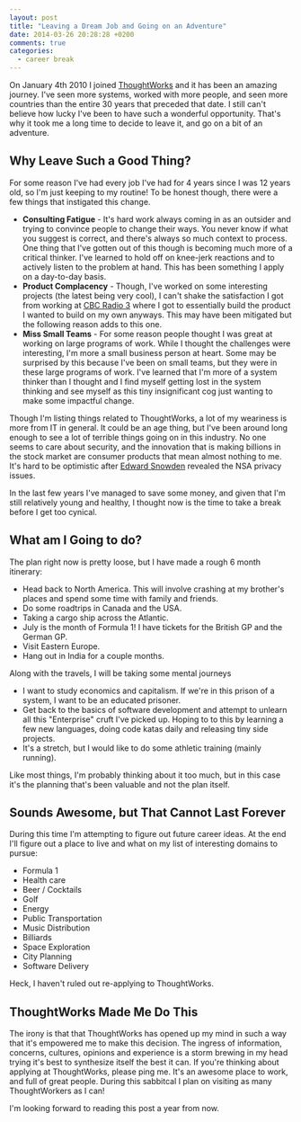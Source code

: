 ```yaml
---
layout: post
title: "Leaving a Dream Job and Going on an Adventure"
date: 2014-03-26 20:28:28 +0200
comments: true
categories:
  - career break
---
```

On January 4th 2010 I joined [ThoughtWorks][thoughtworks] and it has been an amazing journey. I've seen more systems,
worked with more people, and seen more countries than the entire 30 years that preceded that date. I still can't believe
how lucky I've been to have such a wonderful opportunity. That's why it took me a long time to decide to leave it, and
go on a bit of an adventure.

## Why Leave Such a Good Thing?

For some reason I've had every job I've had for 4 years since I was 12 years old, so I'm just keeping to my routine! To
be honest though, there were a few things that instigated this change.

* **Consulting Fatigue** - It's hard work always coming in as an outsider and trying to convince people to change their
  ways. You never know if what you suggest is correct, and there's always so much context to process. One thing that I've gotten
  out of this though is becoming much more of a critical thinker. I've learned to hold off on knee-jerk reactions and to
  actively listen to the problem at hand. This has been something I apply on a day-to-day basis.
* **Product Complacency** - Though, I've worked on some interesting projects (the latest being very cool), I can't shake
  the satisfaction I got from working at [CBC Radio 3][radio3] where I got to essentially build the product I wanted to
  build on my own anyways. This may have been mitigated but the following reason adds to this one.
* **Miss Small Teams** - For some reason people thought I was great at working on large programs of work. While I thought
  the challenges were interesting, I'm more a small business person at heart. Some may be surprised by this because I've
  been on small teams, but they were in these large programs of work. I've learned that I'm more of a system thinker than I
  thought and I find myself getting lost in the system thinking and see myself as this tiny insignificant cog just
  wanting to make some impactful change.

Though I'm listing things related to ThoughtWorks, a lot of my weariness is more from IT in general. It could be an age
thing, but I've been around long enough to see a lot of terrible things going on in this industry. No one seems to care
about security, and the innovation that is making billions in the stock market are consumer products that mean almost
nothing to me. It's hard to be optimistic after [Edward Snowden][edsnow] revealed the NSA privacy issues.

In the last few years I've managed to save some money, and given that I'm still relatively young and healthy, I thought
now is the time to take a break before I get too cynical.

## What am I Going to do?

The plan right now is pretty loose, but I have made a rough 6 month itinerary:

* Head back to North America. This will involve crashing at my brother's places and spend some time with family
  and friends.
* Do some roadtrips in Canada and the USA.
* Taking a cargo ship across the Atlantic.
* July is the month of Formula 1! I have tickets for the British GP and the German GP.
* Visit Eastern Europe.
* Hang out in India for a couple months.

Along with the travels, I will be taking some mental journeys

* I want to study economics and capitalism. If we're in this prison of a system, I want to be an educated prisoner.
* Get back to the basics of software development and attempt to unlearn all this "Enterprise" cruft I've picked up.
  Hoping to to this by learning a few new languages, doing code katas daily and releasing tiny side projects.
* It's a stretch, but I would like to do some athletic training (mainly running).

Like most things, I'm probably thinking about it too much, but in this case it's the planning that's been valuable and
not the plan itself.

## Sounds Awesome, but That Cannot Last Forever

During this time I'm attempting to figure out future career ideas. At the end I'll
figure out a place to live and what on my list of interesting domains to pursue:

* Formula 1
* Health care
* Beer / Cocktails
* Golf
* Energy
* Public Transportation
* Music Distribution
* Billiards
* Space Exploration
* City Planning
* Software Delivery

Heck, I haven't ruled out re-applying to ThoughtWorks.

## ThoughtWorks Made Me Do This

The irony is that that ThoughtWorks has opened up my mind in such a way that it's empowered me to make this decision.
The ingress of information, concerns, cultures, opinions and experience is a storm brewing in my head trying it's best to
synthesize itself the best it can. If you're thinking about applying at ThoughtWorks, please ping me. It's an awesome
place to work, and full of great people. During this sabbitcal I plan on visiting as many ThoughtWorkers as I can!

I'm looking forward to reading this post a year from now.

[thoughtworks]: /blog/a-new-beginning-or-goodbye-20-s-hello-30-s/
[radio3]: http://music.cbc.ca/radio3/
[edsnow]: https://en.wikipedia.org/wiki/Edward_Snowden
